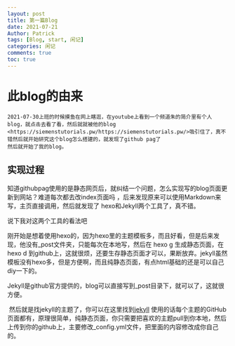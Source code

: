 ```yaml
---
layout: post
title: 第一篇Blog
date: 2021-07-21
Author: Patrick
tags: [Blog, start, 闲记]
categories: 闲记
comments: true
toc: true
---
```


# 此blog的由来

```php+HTML
2021-07-30上班的时候摸鱼在网上瞎逛，在youtube上看到一个频道朱的简介里有个人blog，就点击去看了看，然后就就被他的blog <https://siemenstutorials.pw/https://siemenstutorials.pw/>吸引住了，真不错然后就开始研究这个blog怎么搭建的，就发现了github pag了
然后就开始了我的blog。
```

## 实现过程

[github Pag]: https://pages.github.com/	"githubPag"
[hexo]: https://hexo.io/zh-cn/	"hexo"
[jekyll]: http://jekyllcn.com/	"jekyll"

知道githubpag使用的是静态网页后，就纠结一个问题，怎么实现写的blog页面更新到网站？难道每次都去改index页面吗 ，后来发现原来可以使用Markdown来写，主页直接调用，然后就发现了 hexo和Jekyll两个工具了，真不错。

说下我对这两个工具的看法吧

​	刚开始是想着使用hexo的，因为hexo里的主题模板多，而且好看，但是后来发现，他没有_post文件夹，只能每次在本地写，然后在 hexo g 生成静态页面，在hexo d 到github上，这就很烦，还要生存静态页面才可以，果断放弃。jekyll虽然模板没有hexo多，但是方便啊，而且纯静态页面，有点html基础的还是可以自己diy一下的。

​	Jekyll是github官方提供的，blog可以直接写到_post目录下，就可以了，这就很方便。

​	然后就是找jekyll的主题了，你可以在这里找到[jekyll](http://jekyllthemes.org/) 使用的话每个主题的GitHub页面都有，原理很简单，纯静态页面，你只需要把喜欢的主题pull到你本地，然后上传到你的github上，主要修改_config.yml文件，把里面的内容修改成你自己的。

